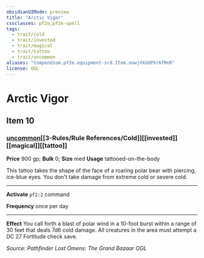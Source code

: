 ```yaml
---
obsidianUIMode: preview
title: "Arctic Vigor"
cssclasses: pf2e,pf2e-spell
tags:
  - trait/cold
  - trait/invested
  - trait/magical
  - trait/tattoo
  - trait/uncommon
aliases: "Compendium.pf2e.equipment-srd.Item.nowjVXddPXr6fMnR"
license: OGL
---
```

# Arctic Vigor
## Item 10
### [uncommon](uncommon "Uncommon Rarity Trait")[[3-Rules/Rule References/Cold]][[invested]][[magical]][[tattoo]]


**Price** 900 gp; 
**Bulk** 0; **Size** med
**Usage** tattooed-on-the-body

This tattoo takes the shape of the face of a roaring polar bear with piercing, ice-blue eyes. You don't take damage from extreme cold or severe cold.

* * *

**Activate** `pf2:2` command

**Frequency** once per day

* * *

**Effect** You call forth a blast of polar wind in a 10-foot burst within a range of 30 feet that deals 7d6 cold damage. All creatures in the area must attempt a DC 27 Fortitude check save.

*Source: Pathfinder Lost Omens: The Grand Bazaar*
*OGL*
